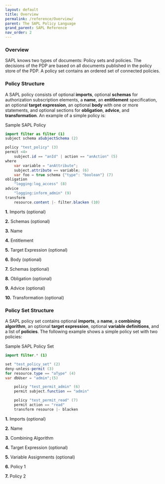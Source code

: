 ```yaml
---
layout: default
title: Overview
permalink: /reference/Overview/
parent: The SAPL Policy Language
grand_parent: SAPL Reference
nav_order: 2
---
```


### Overview

SAPL knows two types of documents: Policy sets and policies. The decisions of the PDP are based on all documents published in the policy store of the PDP. A policy set contains an ordered set of connected policies.

### Policy Structure

A SAPL policy consists of optional **imports**, optional **schemas** for authorization subscription elements, a **name**, an **entitlement** specification, an optional **target expression**, an optional **body** with one or more statements, and optional sections for **obligation**, **advice**, and **transformation**.
An example of a simple policy is:

Sample SAPL Policy

```java
import filter as filter (1)
subject schema aSubjectSchema (2)

policy "test_policy" (3)
permit <4>
	subject.id == "anId" | action == "anAction" (5)
where 
	var variable = "anAttribute";
	subject.attribute == variable; (6)
    var foo = true schema {"type": "boolean"} (7)
obligation
	"logging:log_access" (8)
advice
	"logging:inform_admin" (9)
transform
	resource.content |- filter.blacken (10)
```

**1.** Imports (optional)

**2.** Schemas (optional)

**3.** Name

**4.** Entitlement

**5.** Target Expression (optional)

**6.** Body (optional)

**7.** Schemas (optional)

**8.** Obligation (optional)

**9.** Advice (optional)

**10.** Transformation (optional)


### Policy Set Structure

A SAPL policy set contains optional **imports**, a **name**, a **combining algorithm**, an optional **target expression**, optional **variable definitions**, and a list of **policies**. The following example shows a simple policy set with two policies:

Sample SAPL Policy Set

```java
import filter.* (1)

set "test_policy_set" (2)
deny-unless-permit (3)
for resource.type == "aType" (4)
var dbUser = "admin";(5)

    policy "test_permit_admin" (6)
    permit subject.function == "admin"

    policy "test_permit_read" (7)
    permit action == "read"
    transform resource |- blacken
```

**1.** Imports (optional)

**2.** Name

**3.** Combining Algorithm

**4.** Target Expression (optional)

**5.** Variable Assignments (optional)

**6.** Policy 1

**7.** Policy 2
